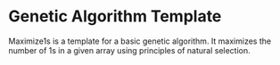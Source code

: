 # Genetic Algorithm Template
Maximize1s is a template for a basic genetic algorithm. It maximizes the number of 1s in a given array using principles of natural selection.

